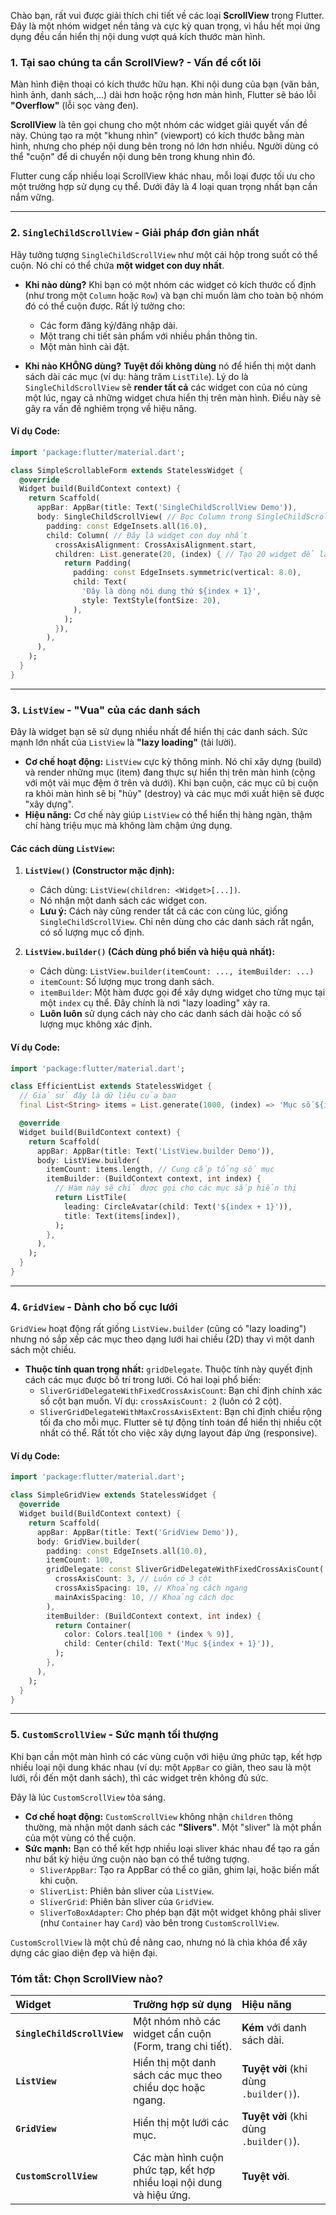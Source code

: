 Chào bạn, rất vui được giải thích chi tiết về các loại **ScrollView** trong Flutter. Đây là một nhóm widget nền tảng và cực kỳ quan trọng, vì hầu hết mọi ứng dụng đều cần hiển thị nội dung vượt quá kích thước màn hình.

### 1. Tại sao chúng ta cần ScrollView? - Vấn đề cốt lõi

Màn hình điện thoại có kích thước hữu hạn. Khi nội dung của bạn (văn bản, hình ảnh, danh sách,...) dài hơn hoặc rộng hơn màn hình, Flutter sẽ báo lỗi **"Overflow"** (lỗi sọc vàng đen).

**ScrollView** là tên gọi chung cho một nhóm các widget giải quyết vấn đề này. Chúng tạo ra một "khung nhìn" (viewport) có kích thước bằng màn hình, nhưng cho phép nội dung bên trong nó lớn hơn nhiều. Người dùng có thể "cuộn" để di chuyển nội dung bên trong khung nhìn đó.

Flutter cung cấp nhiều loại ScrollView khác nhau, mỗi loại được tối ưu cho một trường hợp sử dụng cụ thể. Dưới đây là 4 loại quan trọng nhất bạn cần nắm vững.

---

### 2. `SingleChildScrollView` - Giải pháp đơn giản nhất

Hãy tưởng tượng `SingleChildScrollView` như một cái hộp trong suốt có thể cuộn. Nó chỉ có thể chứa **một widget con duy nhất**.

*   **Khi nào dùng?** Khi bạn có một nhóm các widget có kích thước cố định (như trong một `Column` hoặc `Row`) và bạn chỉ muốn làm cho toàn bộ nhóm đó có thể cuộn được. Rất lý tưởng cho:
    *   Các form đăng ký/đăng nhập dài.
    *   Một trang chi tiết sản phẩm với nhiều phần thông tin.
    *   Một màn hình cài đặt.

*   **Khi nào KHÔNG dùng?** **Tuyệt đối không dùng** nó để hiển thị một danh sách dài các mục (ví dụ: hàng trăm `ListTile`). Lý do là `SingleChildScrollView` sẽ **render tất cả** các widget con của nó cùng một lúc, ngay cả những widget chưa hiển thị trên màn hình. Điều này sẽ gây ra vấn đề nghiêm trọng về hiệu năng.

#### Ví dụ Code:

```dart
import 'package:flutter/material.dart';

class SimpleScrollableForm extends StatelessWidget {
  @override
  Widget build(BuildContext context) {
    return Scaffold(
      appBar: AppBar(title: Text('SingleChildScrollView Demo')),
      body: SingleChildScrollView( // Bọc Column trong SingleChildScrollView
        padding: const EdgeInsets.all(16.0),
        child: Column( // Đây là widget con duy nhất
          crossAxisAlignment: CrossAxisAlignment.start,
          children: List.generate(20, (index) { // Tạo 20 widget để làm nội dung dài
            return Padding(
              padding: const EdgeInsets.symmetric(vertical: 8.0),
              child: Text(
                'Đây là dòng nội dung thứ ${index + 1}',
                style: TextStyle(fontSize: 20),
              ),
            );
          }),
        ),
      ),
    );
  }
}
```

---

### 3. `ListView` - "Vua" của các danh sách

Đây là widget bạn sẽ sử dụng nhiều nhất để hiển thị các danh sách. Sức mạnh lớn nhất của `ListView` là **"lazy loading"** (tải lười).

*   **Cơ chế hoạt động:** `ListView` cực kỳ thông minh. Nó chỉ xây dựng (build) và render những mục (item) đang thực sự hiển thị trên màn hình (cộng với một vài mục đệm ở trên và dưới). Khi bạn cuộn, các mục cũ bị cuộn ra khỏi màn hình sẽ bị "hủy" (destroy) và các mục mới xuất hiện sẽ được "xây dựng".
*   **Hiệu năng:** Cơ chế này giúp `ListView` có thể hiển thị hàng ngàn, thậm chí hàng triệu mục mà không làm chậm ứng dụng.

#### Các cách dùng `ListView`:

1.  **`ListView()` (Constructor mặc định):**
    *   Cách dùng: `ListView(children: <Widget>[...])`.
    *   Nó nhận một danh sách các widget con.
    *   **Lưu ý:** Cách này cũng render tất cả các con cùng lúc, giống `SingleChildScrollView`. Chỉ nên dùng cho các danh sách rất ngắn, có số lượng mục cố định.

2.  **`ListView.builder()` (Cách dùng phổ biến và hiệu quả nhất):**
    *   Cách dùng: `ListView.builder(itemCount: ..., itemBuilder: ...)`
    *   `itemCount`: Số lượng mục trong danh sách.
    *   `itemBuilder`: Một hàm được gọi để xây dựng widget cho từng mục tại một `index` cụ thể. Đây chính là nơi "lazy loading" xảy ra.
    *   **Luôn luôn** sử dụng cách này cho các danh sách dài hoặc có số lượng mục không xác định.

#### Ví dụ Code:

```dart
import 'package:flutter/material.dart';

class EfficientList extends StatelessWidget {
  // Giả sử đây là dữ liệu của bạn
  final List<String> items = List.generate(1000, (index) => 'Mục số ${index + 1}');

  @override
  Widget build(BuildContext context) {
    return Scaffold(
      appBar: AppBar(title: Text('ListView.builder Demo')),
      body: ListView.builder(
        itemCount: items.length, // Cung cấp tổng số mục
        itemBuilder: (BuildContext context, int index) {
          // Hàm này sẽ chỉ được gọi cho các mục sắp hiển thị
          return ListTile(
            leading: CircleAvatar(child: Text('${index + 1}')),
            title: Text(items[index]),
          );
        },
      ),
    );
  }
}
```

---

### 4. `GridView` - Dành cho bố cục lưới

`GridView` hoạt động rất giống `ListView.builder` (cũng có "lazy loading") nhưng nó sắp xếp các mục theo dạng lưới hai chiều (2D) thay vì một danh sách một chiều.

*   **Thuộc tính quan trọng nhất:** `gridDelegate`. Thuộc tính này quyết định cách các mục được bố trí trong lưới. Có hai loại phổ biến:
    *   `SliverGridDelegateWithFixedCrossAxisCount`: Bạn chỉ định chính xác số cột bạn muốn. Ví dụ: `crossAxisCount: 2` (luôn có 2 cột).
    *   `SliverGridDelegateWithMaxCrossAxisExtent`: Bạn chỉ định chiều rộng tối đa cho mỗi mục. Flutter sẽ tự động tính toán để hiển thị nhiều cột nhất có thể. Rất tốt cho việc xây dựng layout đáp ứng (responsive).

#### Ví dụ Code:

```dart
import 'package:flutter/material.dart';

class SimpleGridView extends StatelessWidget {
  @override
  Widget build(BuildContext context) {
    return Scaffold(
      appBar: AppBar(title: Text('GridView Demo')),
      body: GridView.builder(
        padding: const EdgeInsets.all(10.0),
        itemCount: 100,
        gridDelegate: const SliverGridDelegateWithFixedCrossAxisCount(
          crossAxisCount: 3, // Luôn có 3 cột
          crossAxisSpacing: 10, // Khoảng cách ngang
          mainAxisSpacing: 10, // Khoảng cách dọc
        ),
        itemBuilder: (BuildContext context, int index) {
          return Container(
            color: Colors.teal[100 * (index % 9)],
            child: Center(child: Text('Mục ${index + 1}')),
          );
        },
      ),
    );
  }
}
```

---

### 5. `CustomScrollView` - Sức mạnh tối thượng

Khi bạn cần một màn hình có các vùng cuộn với hiệu ứng phức tạp, kết hợp nhiều loại nội dung khác nhau (ví dụ: một `AppBar` co giãn, theo sau là một lưới, rồi đến một danh sách), thì các widget trên không đủ sức.

Đây là lúc `CustomScrollView` tỏa sáng.

*   **Cơ chế hoạt động:** `CustomScrollView` không nhận `children` thông thường, mà nhận một danh sách các **"Slivers"**. Một "sliver" là một phần của một vùng có thể cuộn.
*   **Sức mạnh:** Bạn có thể kết hợp nhiều loại sliver khác nhau để tạo ra gần như bất kỳ hiệu ứng cuộn nào bạn có thể tưởng tượng.
    *   `SliverAppBar`: Tạo ra AppBar có thể co giãn, ghim lại, hoặc biến mất khi cuộn.
    *   `SliverList`: Phiên bản sliver của `ListView`.
    *   `SliverGrid`: Phiên bản sliver của `GridView`.
    *   `SliverToBoxAdapter`: Cho phép bạn đặt một widget không phải sliver (như `Container` hay `Card`) vào bên trong `CustomScrollView`.

`CustomScrollView` là một chủ đề nâng cao, nhưng nó là chìa khóa để xây dựng các giao diện đẹp và hiện đại.

### Tóm tắt: Chọn ScrollView nào?

| Widget | Trường hợp sử dụng | Hiệu năng |
| :--- | :--- | :--- |
| **`SingleChildScrollView`** | Một nhóm nhỏ các widget cần cuộn (Form, trang chi tiết). | **Kém** với danh sách dài. |
| **`ListView`** | Hiển thị một danh sách các mục theo chiều dọc hoặc ngang. | **Tuyệt vời** (khi dùng `.builder()`). |
| **`GridView`** | Hiển thị một lưới các mục. | **Tuyệt vời** (khi dùng `.builder()`). |
| **`CustomScrollView`** | Các màn hình cuộn phức tạp, kết hợp nhiều loại nội dung và hiệu ứng. | **Tuyệt vời**. |
